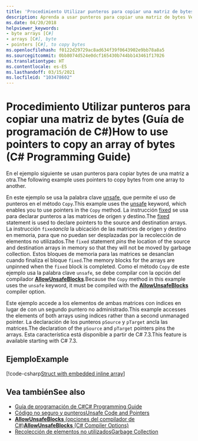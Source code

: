 ```yaml
---
title: 'Procedimiento Utilizar punteros para copiar una matriz de bytes: Guía de programación de C#'
description: Aprenda a usar punteros para copiar una matriz de bytes Vea un ejemplo de código y examine los recursos adicionales disponibles.
ms.date: 04/20/2018
helpviewer_keywords:
- byte arrays [C#]
- arrays [C#], byte
- pointers [C#], to copy bytes
ms.openlocfilehash: f0122d29729ac8ad634f39f0643902e9bb78a8a5
ms.sourcegitcommit: 0bb8074d524e0dcf165430b744bb143461f17026
ms.translationtype: HT
ms.contentlocale: es-ES
ms.lasthandoff: 03/15/2021
ms.locfileid: "103478602"
---
```

# <a name="how-to-use-pointers-to-copy-an-array-of-bytes-c-programming-guide"></a><span data-ttu-id="3f28e-104">Procedimiento Utilizar punteros para copiar una matriz de bytes (Guía de programación de C#)</span><span class="sxs-lookup"><span data-stu-id="3f28e-104">How to use pointers to copy an array of bytes (C# Programming Guide)</span></span>

<span data-ttu-id="3f28e-105">En el ejemplo siguiente se usan punteros para copiar bytes de una matriz a otra.</span><span class="sxs-lookup"><span data-stu-id="3f28e-105">The following example uses pointers to copy bytes from one array to another.</span></span>

<span data-ttu-id="3f28e-106">En este ejemplo se usa la palabra clave [unsafe](../../language-reference/keywords/unsafe.md), que permite el uso de punteros en el método `Copy`.</span><span class="sxs-lookup"><span data-stu-id="3f28e-106">This example uses the [unsafe](../../language-reference/keywords/unsafe.md) keyword, which enables you to use pointers in the `Copy` method.</span></span> <span data-ttu-id="3f28e-107">La instrucción [fixed](../../language-reference/keywords/fixed-statement.md) se usa para declarar punteros a las matrices de origen y destino.</span><span class="sxs-lookup"><span data-stu-id="3f28e-107">The [fixed](../../language-reference/keywords/fixed-statement.md) statement is used to declare pointers to the source and destination arrays.</span></span> <span data-ttu-id="3f28e-108">La instrucción `fixed`*ancla* la ubicación de las matrices de origen y destino en memoria, para que no puedan ser desplazadas por la recolección de elementos no utilizados.</span><span class="sxs-lookup"><span data-stu-id="3f28e-108">The `fixed` statement *pins* the location of the source and destination arrays in memory so that they will not be moved by garbage collection.</span></span> <span data-ttu-id="3f28e-109">Estos bloques de memoria para las matrices se desanclan cuando finaliza el bloque `fixed`.</span><span class="sxs-lookup"><span data-stu-id="3f28e-109">The memory blocks for the arrays are unpinned when the `fixed` block is completed.</span></span> <span data-ttu-id="3f28e-110">Como el método `Copy` de este ejemplo usa la palabra clave `unsafe`, se debe compilar con la opción del compilador [**AllowUnsafeBlocks**](../../language-reference/compiler-options/language.md#allowunsafeblocks).</span><span class="sxs-lookup"><span data-stu-id="3f28e-110">Because the `Copy` method in this example uses the `unsafe` keyword, it must be compiled with the [**AllowUnsafeBlocks**](../../language-reference/compiler-options/language.md#allowunsafeblocks) compiler option.</span></span>

<span data-ttu-id="3f28e-111">Este ejemplo accede a los elementos de ambas matrices con índices en lugar de con un segundo puntero no administrado.</span><span class="sxs-lookup"><span data-stu-id="3f28e-111">This example accesses the elements of both arrays using indices rather than a second unmanaged pointer.</span></span> <span data-ttu-id="3f28e-112">La declaración de los punteros `pSource` y `pTarget` ancla las matrices.</span><span class="sxs-lookup"><span data-stu-id="3f28e-112">The declaration of the `pSource` and `pTarget` pointers pins the arrays.</span></span> <span data-ttu-id="3f28e-113">Esta característica está disponible a partir de C# 7.3.</span><span class="sxs-lookup"><span data-stu-id="3f28e-113">This feature is available starting with C# 7.3.</span></span>

## <a name="example"></a><span data-ttu-id="3f28e-114">Ejemplo</span><span class="sxs-lookup"><span data-stu-id="3f28e-114">Example</span></span>

[!code-csharp[Struct with embedded inline array](snippets/FixedKeywordExamples.cs#8)]

## <a name="see-also"></a><span data-ttu-id="3f28e-115">Vea también</span><span class="sxs-lookup"><span data-stu-id="3f28e-115">See also</span></span>

- [<span data-ttu-id="3f28e-116">Guía de programación de C#</span><span class="sxs-lookup"><span data-stu-id="3f28e-116">C# Programming Guide</span></span>](../index.md)
- [<span data-ttu-id="3f28e-117">Código no seguro y punteros</span><span class="sxs-lookup"><span data-stu-id="3f28e-117">Unsafe Code and Pointers</span></span>](index.md)
- [<span data-ttu-id="3f28e-118">**AllowUnsafeBlocks** (opciones del compilador de C#)</span><span class="sxs-lookup"><span data-stu-id="3f28e-118">**AllowUnsafeBlocks** (C# Compiler Options)</span></span>](../../language-reference/compiler-options/language.md#allowunsafeblocks)
- [<span data-ttu-id="3f28e-119">Recolección de elementos no utilizados</span><span class="sxs-lookup"><span data-stu-id="3f28e-119">Garbage Collection</span></span>](../../../standard/garbage-collection/index.md)
